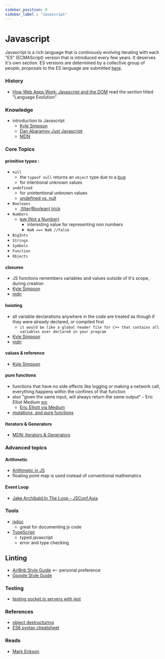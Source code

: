```yaml
---
sidebar_position: 8
sidebar_label : "Javascript"
---
```


# Javascript
 
Javascript is a rich language that is continously evolving iterating with each "ES" (ECMAScript) version that is introduced every few years. It deserves it's own section. ES versions are determined by a collective group of people, proposals to the ES language are submitted [here](https://github.com/tc39/proposals).

### History
- [How Web Apps Work: Javascript and the DOM](https://github.com/TropicalSunshine/resources.git)
read the section titled "Language Evolution"


### Knowledge
- introduction to Javascript
  - [Kyle Simpson](https://github.com/getify/You-Dont-Know-JS/blob/2nd-ed/get-started/ch1.md#chapter-1-what-is-javascript)
  - [Dan Abaramov Just Javascript](https://justjavascript.com/) 
  - [MDN](https://developer.mozilla.org/en-US/docs/Web/JavaScript/Guide)

### Core Topics

#### primitive types :
 - `null`
   - the `typeof null` returns an `object` type due to a [bug](https://2ality.com/2013/10/typeof-null.html?ck_subscriber_id=1001202893)
   - for intentional unknown values
 - `undefined`
   - for unintentional unknown values
   - [undefined vs. null]( https://www.geeksforgeeks.org/undefined-vs-null-in-javascript/#:~:text=Definition%3A,not%20exist%20in%20the%20compiler.)
 - `Booleans`
   - [.filter(Boolean) trick](https://michaeluloth.com/filter-boolean)
 - `Numbers`
    - [`NaN` (Not a Number)](https://developer.mozilla.org/en-US/docs/Web/JavaScript/Reference/Global_Objects/NaN)
      -  interesting value for representing non numbers
      -  `NaN === NaN //false`
 - `BigInts`
 - `Strings`
 - `Symbols`
 - `Function`
 - `Objects`

 
#### closures
 - JS functions remembers variables and values outside of it's scope, during creation
 - [Kyle Simpson](https://github.com/getify/You-Dont-Know-JS/blob/2nd-ed/get-started/ch3.md#closure)
 - [mdn](https://developer.mozilla.org/en-US/docs/Web/JavaScript/Closures)
#### hoisting
 - all variable declarations anywhere in the code are treated as though if they were already declared, or compiled first
   - `it would be like a global header file for C++ that contains all variables ever declared in your program`
 - [Kyle Simpson](https://github.com/getify/You-Dont-Know-JS/blob/2nd-ed/get-started/ch3.md#closure)
 - [mdn](https://developer.mozilla.org/en-US/docs/Glossary/Hoisting)
#### values & reference
 - [Kyle Simpson](https://github.com/getify/You-Dont-Know-JS/blob/2nd-ed/get-started/apA.md#values-vs-references)
#### pure functions
 - functions that have no side effects like logging or making a network call, everything happens within the confines of that function
 - also "given the same input, will always return the same output" - Eric Elliot Medium [src](https://medium.com/javascript-scene/master-the-javascript-interview-what-is-a-pure-function-d1c076bec976)
   - [Eric Elliott via Medium](https://medium.com/javascript-scene/master-the-javascript-interview-what-is-a-pure-function-d1c076bec976)
 - [mutations, and pure functions](https://blog.bitsrc.io/understanding-javascript-mutation-and-pure-functions-7231cc2180d3)

#### Iterators & Generators
 - [MDN: Iterators & Generators](https://developer.mozilla.org/en-US/docs/Web/JavaScript/Guide/Iterators_and_Generators)
    
### Advanced topics
 
 #### Arithmetic
   - [Arithmetic in JS](https://floating-point-gui.de/formats/fp/?ck_subscriber_id=1001202893)
   - floating point map is used instead of conventional mathematics
 
 #### Event Loop
   - [Jake Archibald:In The Loop - JSConf.Asia](https://www.youtube.com/watch?v=cCOL7MC4Pl0&ab_channel=JSConf)
### Tools
  - [jsdoc](https://jsdoc.app/index.html)
    - great for documenting js code
  - [TypeScript](https://www.typescriptlang.org/)
    - typed javascript
    - error and type checking
## Linting
- [AirBnb Style Guide](https://github.com/airbnb/javascript) <-- personal preference
- [Google Style Guide](https://google.github.io/styleguide/jsguide.html#naming)

### Testing 
  - [testing socket.io servers with jest](https://medium.com/@tozwierz/testing-socket-io-with-jest-on-backend-node-js-f71f7ec7010f)

### References
  - [object destructuring](https://hacks.mozilla.org/2015/05/es6-in-depth-destructuring/)
  - [ES6 syntax cheatsheet](https://hackernoon.com/import-export-default-require-commandjs-javascript-nodejs-es6-vs-cheatsheet-different-tutorial-example-5a321738b50f)

### Reads
  - [Mark Erikson](https://blog.isquaredsoftware.com/)
  
